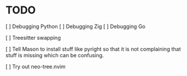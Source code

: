 # TODO
[ ] Debugging Python
[ ] Debugging Zig
[ ] Debugging Go

[ ] Treesitter swapping

[ ] Tell Mason to install stuff like pyright 
    so that it is not complaining that stuff is missing 
    which can be confusing.

[ ] Try out neo-tree.nvim


